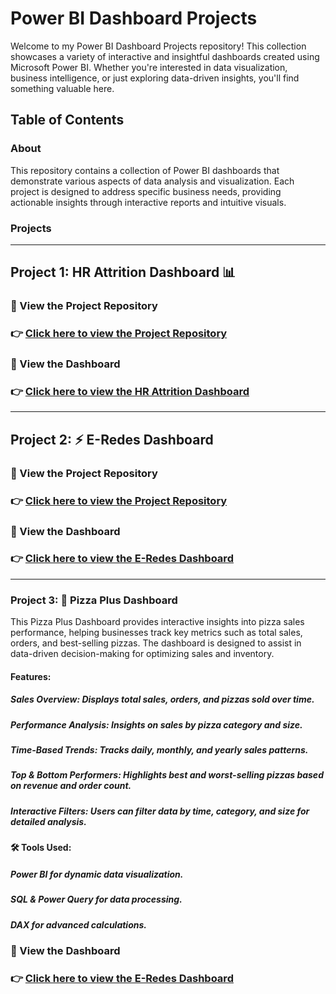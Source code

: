 # Power BI Dashboard Projects
Welcome to my Power BI Dashboard Projects repository! This collection showcases a variety of interactive and insightful dashboards created using Microsoft Power BI. Whether you're interested in data visualization, business intelligence, or just exploring data-driven insights, you'll find something valuable here.

## Table of Contents
### About
This repository contains a collection of Power BI dashboards that demonstrate various aspects of data analysis and visualization. Each project is designed to address specific business needs, providing actionable insights through interactive reports and intuitive visuals.
### Projects
-------------------------------------------------------------------------------------------------------------------------------------------------------------------------------------------------------------------------------------------------------
## Project 1: HR Attrition Dashboard 📊
### 🔗 View the Project Repository
### 👉 [Click here to view the Project Repository](https://github.com/alisherif98/HR_Attrition_Dashboard)
### 🔗 View the Dashboard 
### 👉 [Click here to view the HR Attrition Dashboard](https://app.powerbi.com/view?r=eyJrIjoiZDcyNDgxNmYtYWQwYS00NGJjLTg2MjAtY2U5YmExZWU3NWIyIiwidCI6IjFiY2RiNjc0LTM2YzUtNDdiMy04MWNlLTFmMDNjODdjNWUxNCJ9)
-------------------------------------------------------------------------------------------------------------------------------------------------------------------------------------------------------------------------------------------------------
## Project 2: ⚡ E-Redes Dashboard
### 🔗 View the Project Repository 
### 👉 [Click here to view the Project Repository](https://github.com/alisherif98/E-Redes_Electric_Dashboard)
### 🔗 View the Dashboard 
### 👉 [Click here to view the E-Redes Dashboard](https://app.powerbi.com/view?r=eyJrIjoiNWU5Mjk5NWMtYmNjNC00OTcxLThkNTUtNzc2MzBjMzgxYjI0IiwidCI6IjFiY2RiNjc0LTM2YzUtNDdiMy04MWNlLTFmMDNjODdjNWUxNCJ9)
---------------------------------------------------------------------------------------------------------------------------------------------------------------------------------------------------------------------------------------------------
### Project 3: 🍕 Pizza Plus Dashboard
This Pizza Plus Dashboard provides interactive insights into pizza sales performance, helping businesses track key metrics such as total sales, orders, and best-selling pizzas. The dashboard is designed to assist in data-driven decision-making for optimizing sales and inventory.
#### Features:
##### Sales Overview: Displays total sales, orders, and pizzas sold over time.
##### Performance Analysis: Insights on sales by pizza category and size.
##### Time-Based Trends: Tracks daily, monthly, and yearly sales patterns.
##### Top & Bottom Performers: Highlights best and worst-selling pizzas based on revenue and order count.
##### Interactive Filters: Users can filter data by time, category, and size for detailed analysis.
#### 🛠 Tools Used:
##### Power BI for dynamic data visualization.
##### SQL & Power Query for data processing.
##### DAX for advanced calculations.
### 🔗 View the Dashboard 
### 👉 [Click here to view the E-Redes Dashboard](https://app.powerbi.com/view?r=eyJrIjoiMDEyMDZhYWYtMTIwZC00MjI4LTg5YmUtNzZjNDRkZmUzYjc1IiwidCI6IjFiY2RiNjc0LTM2YzUtNDdiMy04MWNlLTFmMDNjODdjNWUxNCJ9)

